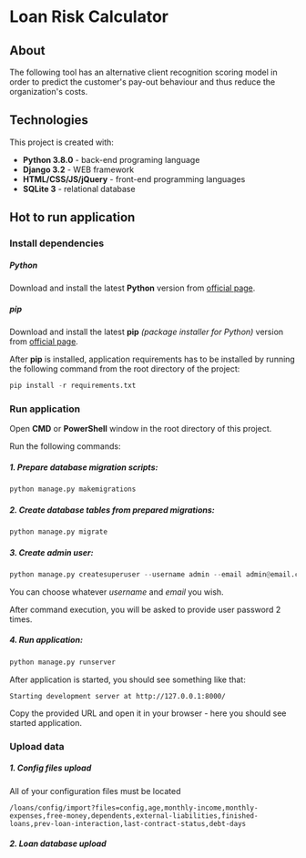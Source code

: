 # Loan Risk Calculator
## About
The following tool has an alternative client recognition scoring model in order to predict the customer's pay-out behaviour and thus reduce the organization's costs.

## Technologies
This project is created with:
* **Python 3.8.0** - back-end programing language
* **Django 3.2**  - WEB framework
* **HTML/CSS/JS/jQuery** - front-end programming languages
* **SQLite 3** - relational database

## Hot to run application
### Install dependencies
##### Python
Download and install the latest **Python** version from [official page](https://www.python.org/downloads/).
##### pip
Download and install the latest **pip** *(package installer for Python)* version from [official page](https://pip.pypa.io/en/stable/installing/).

After **pip** is installed, application requirements has to be installed by running the following command from the root directory of the project:
```python
pip install -r requirements.txt
```

### Run application
Open **CMD** or **PowerShell** window in the root directory of this project.

Run the following commands:
##### 1. Prepare database migration scripts: 
```python
python manage.py makemigrations
```
##### 2. Create database tables from prepared migrations:
```python
python manage.py migrate
```
##### 3. Create admin user:
```python
python manage.py createsuperuser --username admin --email admin@email.com
```
You can choose whatever *username* and *email* you wish.

After command execution, you will be asked to provide user password 2 times.
##### 4. Run application:
```python
python manage.py runserver
```
After application is started, you should see something like that:
```
Starting development server at http://127.0.0.1:8000/
```
Copy the provided URL and open it in your browser - here you should see started application.

### Upload data
##### 1. Config files upload
All of your configuration files must be located 
```
/loans/config/import?files=config,age,monthly-income,monthly-expenses,free-money,dependents,external-liabilities,finished-loans,prev-loan-interaction,last-contract-status,debt-days
```

##### 2. Loan database upload







